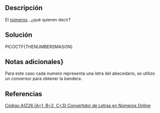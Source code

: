 ## Descripción
El [números](https://jupiter.challenges.picoctf.org/static/f209a32253affb6f547a585649ba4fda/the_numbers.png)...¿qué quieren decir?

## Solución
PICOCTF{THENUMBERSMASON}

## Notas adicionales}
Para este caso cada numero representa una letra del abecedario, se utilizo un conversor para obtener la bandera.

## Referencias
[Código A1Z26 (A=1, B=2, C=3) Convertidor de Letras en Números Online](https://www.dcode.fr/rango-alfabetico)
